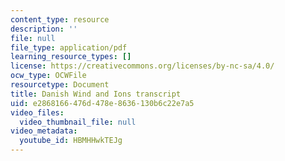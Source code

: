 ```yaml
---
content_type: resource
description: ''
file: null
file_type: application/pdf
learning_resource_types: []
license: https://creativecommons.org/licenses/by-nc-sa/4.0/
ocw_type: OCWFile
resourcetype: Document
title: Danish Wind and Ions transcript
uid: e2868166-476d-478e-8636-130b6c22e7a5
video_files:
  video_thumbnail_file: null
video_metadata:
  youtube_id: HBMHHwkTEJg
---
```

